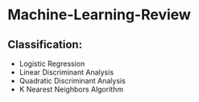 # Machine-Learning-Review

## Classification:
* Logistic Regression
* Linear Discriminant Analysis
* Quadratic Discriminant Analysis
* K Nearest Neighbors Algorithm
